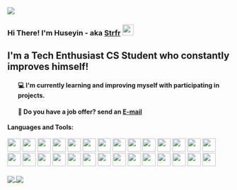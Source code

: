 <img src="https://user-images.githubusercontent.com/47529454/122479391-aba99980-cfd3-11eb-9d79-8fe2d7a1eec4.gif">
<h3 >Hi There! I'm Huseyin - aka <a href="https://github.com/strfr">Strfr</a> <img src="https://user-images.githubusercontent.com/47529454/122480122-efe96980-cfd4-11eb-98f5-2c3691dfd4f9.gif" width="25px"></h2>
<h2 >I'm a Tech Enthusiast CS Student who constantly improves himself!</h2>
<ul><h4> 💻 I'm currently learning and improving myself with participating in projects.</h4>
<h4> 💼 Do you have a job offer? send an <a href="mailto:aawifoa@gmail.com">E-mail</a></h4></ul>
<Strong>Languages and Tools:</Strong>
</br>
</br>
<a target="_blank" rel="noopener noreferrer" href="https://user-images.githubusercontent.com/47529454/122483286-e95df080-cfda-11eb-9471-284a5fb3d8ee.png"><img height="30" src="https://user-images.githubusercontent.com/47529454/122483286-e95df080-cfda-11eb-9471-284a5fb3d8ee.png" style="max-width:100%;"></a>
<a target="_blank" rel="noopener noreferrer" href="https://user-images.githubusercontent.com/47529454/122483398-23c78d80-cfdb-11eb-8407-ee38c4c14265.png"><img height="30" src="https://user-images.githubusercontent.com/47529454/122483398-23c78d80-cfdb-11eb-8407-ee38c4c14265.png" style="max-width:100%;"></a>
<a target="_blank" rel="noopener noreferrer" href="https://user-images.githubusercontent.com/47529454/122484388-2c20c800-cfdd-11eb-9e5d-134b01e4f249.png"><img height="30" src="https://user-images.githubusercontent.com/47529454/122484388-2c20c800-cfdd-11eb-9e5d-134b01e4f249.png" style="max-width:100%;"></a>
<a target="_blank" rel="noopener noreferrer" href="https://user-images.githubusercontent.com/47529454/122484409-393db700-cfdd-11eb-8c51-5a4c73d7fbe9.png"><img height="30" src="https://user-images.githubusercontent.com/47529454/122484409-393db700-cfdd-11eb-8c51-5a4c73d7fbe9.png" style="max-width:100%;"></a>
<a target="_blank" rel="noopener noreferrer" href="https://user-images.githubusercontent.com/47529454/122484962-83736800-cfde-11eb-9b29-aae8b5bb9d27.png"><img height="30" src="https://user-images.githubusercontent.com/47529454/122484962-83736800-cfde-11eb-9b29-aae8b5bb9d27.png" style="max-width:100%;"></a>
<a target="_blank" rel="noopener noreferrer" href="https://user-images.githubusercontent.com/47529454/122485039-ab62cb80-cfde-11eb-9a04-9ace06bfe17b.png"><img height="30" src="https://user-images.githubusercontent.com/47529454/122485039-ab62cb80-cfde-11eb-9a04-9ace06bfe17b.png" style="max-width:100%;"></a>
<a target="_blank" rel="noopener noreferrer" href="https://user-images.githubusercontent.com/47529454/122484461-55d9ef00-cfdd-11eb-89c5-7f836a77f2fe.png"><img height="30" src="https://user-images.githubusercontent.com/47529454/122484461-55d9ef00-cfdd-11eb-89c5-7f836a77f2fe.png" style="max-width:100%;"></a>
<a target="_blank" rel="noopener noreferrer" href="https://user-images.githubusercontent.com/47529454/122484470-583c4900-cfdd-11eb-95fa-e559d9bcc89d.png"><img height="30" src="https://user-images.githubusercontent.com/47529454/122484470-583c4900-cfdd-11eb-95fa-e559d9bcc89d.png" style="max-width:100%;"></a>
<a target="_blank" rel="noopener noreferrer" href="https://user-images.githubusercontent.com/47529454/122484476-5a9ea300-cfdd-11eb-8026-25122176ad06.png"><img height="30" src="https://user-images.githubusercontent.com/47529454/122484476-5a9ea300-cfdd-11eb-8026-25122176ad06.png" style="max-width:100%;"></a>
<a target="_blank" rel="noopener noreferrer" href="https://user-images.githubusercontent.com/47529454/122485469-a94d3c80-cfdf-11eb-9c34-863461c692a3.png"><img height="30" src="https://user-images.githubusercontent.com/47529454/122485469-a94d3c80-cfdf-11eb-9c34-863461c692a3.png" style="max-width:100%;"></a>
<a target="_blank" rel="noopener noreferrer" href="https://www.mikroe.com/mikroc-pic"><img height="30" src="https://user-images.githubusercontent.com/47529454/122485504-c6820b00-cfdf-11eb-9546-68f3a5d6eb73.jpg" style="max-width:100%;"></a>
<a target="_blank" rel="noopener noreferrer" href="https://user-images.githubusercontent.com/47529454/122484496-64280b00-cfdd-11eb-9826-df67a7407ca1.png"><img height="30" src="https://user-images.githubusercontent.com/47529454/122484496-64280b00-cfdd-11eb-9826-df67a7407ca1.png" style="max-width:100%;"></a>
<a target="_blank" rel="noopener noreferrer" href="https://user-images.githubusercontent.com/47529454/122484895-59ba4100-cfde-11eb-9346-a75685a891f9.png"><img height="30" src="https://user-images.githubusercontent.com/47529454/122484895-59ba4100-cfde-11eb-9346-a75685a891f9.png" style="max-width:100%;"></a>
<a target="_blank" rel="noopener noreferrer" href="https://user-images.githubusercontent.com/47529454/122484516-6b4f1900-cfdd-11eb-976c-a8eb9b48a8db.png"><img height="30" src="https://user-images.githubusercontent.com/47529454/122484516-6b4f1900-cfdd-11eb-976c-a8eb9b48a8db.png" style="max-width:100%;"></a>
<a target="_blank" rel="noopener noreferrer" href="https://user-images.githubusercontent.com/47529454/122484523-6ee2a000-cfdd-11eb-9cc3-e089f6015118.png"><img height="30" src="https://user-images.githubusercontent.com/47529454/122484523-6ee2a000-cfdd-11eb-9cc3-e089f6015118.png" style="max-width:100%;"></a>
<a target="_blank" rel="noopener noreferrer" href="https://user-images.githubusercontent.com/47529454/122484528-70ac6380-cfdd-11eb-979b-550365e197d9.png"><img height="30" src="https://user-images.githubusercontent.com/47529454/122484528-70ac6380-cfdd-11eb-979b-550365e197d9.png" style="max-width:100%;"></a>
<a target="_blank" rel="noopener noreferrer" href="https://user-images.githubusercontent.com/47529454/122484530-72762700-cfdd-11eb-844d-66f3be65ce69.png"><img height="30" src="https://user-images.githubusercontent.com/47529454/122484530-72762700-cfdd-11eb-844d-66f3be65ce69.png" style="max-width:100%;"></a>
<a target="_blank" rel="noopener noreferrer" href="https://user-images.githubusercontent.com/47529454/122484530-72762700-cfdd-11eb-844d-66f3be65ce69.png"><img height="30" src="https://user-images.githubusercontent.com/47529454/122483543-83be3400-cfdb-11eb-908e-2c0fdf538928.png" style="max-width:100%;"></a>
<a target="_blank" rel="noopener noreferrer" href="https://www.st.com/en/development-tools/stm32cubemx.html"><img height="30" src="https://user-images.githubusercontent.com/47529454/122484486-5f635700-cfdd-11eb-8345-7f4a8a1b89e2.png" style="max-width:100%;"></a>
<a target="_blank" rel="noopener noreferrer" href="https://www.st.com/content/st_com/en.html"><img height="30" src="https://user-images.githubusercontent.com/47529454/122484491-61c5b100-cfdd-11eb-8b84-056cf0f74443.jpg" style="max-width:100%;"></a>
<a target="_blank" rel="noopener noreferrer" href="https://user-images.githubusercontent.com/47529454/122485834-82433a80-cfe0-11eb-91d1-520cd42657c5.gif"><img height="30" src="https://user-images.githubusercontent.com/47529454/122485834-82433a80-cfe0-11eb-91d1-520cd42657c5.gif" style="max-width:100%;"></a>
<a target="_blank" rel="noopener noreferrer" href="https://user-images.githubusercontent.com/47529454/122529408-226f8280-d026-11eb-82b1-d20c9012d0eb.jpg"><img height="30" src="https://user-images.githubusercontent.com/47529454/122529408-226f8280-d026-11eb-82b1-d20c9012d0eb.jpg" style="max-width:100%;"></a>
<a target="_blank" rel="noopener noreferrer" href="https://user-images.githubusercontent.com/47529454/122529865-9873e980-d026-11eb-9588-d935ac82d058.png"><img height="30" src="https://user-images.githubusercontent.com/47529454/122529865-9873e980-d026-11eb-9588-d935ac82d058.png" style="max-width:100%;"></a>
<a target="_blank" rel="noopener noreferrer" href="https://user-images.githubusercontent.com/47529454/122529932-a45fab80-d026-11eb-8201-46c3d76b4d3c.jpg"><img height="30" src="https://user-images.githubusercontent.com/47529454/122529932-a45fab80-d026-11eb-8201-46c3d76b4d3c.jpg" style="max-width:100%;"></a>
<a target="_blank" rel="noopener noreferrer" href="https://user-images.githubusercontent.com/47529454/122529821-8abe6400-d026-11eb-9a21-acd63e16d197.jpg"><img height="30" src="https://user-images.githubusercontent.com/47529454/122529821-8abe6400-d026-11eb-9a21-acd63e16d197.jpg" style="max-width:100%;"></a>
<a target="_blank" rel="noopener noreferrer" href="https://user-images.githubusercontent.com/47529454/122484482-5d999380-cfdd-11eb-946a-ee8bd10d3cee.png"><img height="30" src="https://user-images.githubusercontent.com/47529454/122484482-5d999380-cfdd-11eb-946a-ee8bd10d3cee.png" style="max-width:100%;"></a>
<a target="_blank" rel="noopener noreferrer" href="https://user-images.githubusercontent.com/47529454/122530548-4089b280-d027-11eb-9def-1316cf356114.png"><img height="30" src="https://user-images.githubusercontent.com/47529454/122530548-4089b280-d027-11eb-9def-1316cf356114.png" style="max-width:100%;"></a>
<a target="_blank" rel="noopener noreferrer" href="https://user-images.githubusercontent.com/47529454/122530526-3962a480-d027-11eb-9b4c-c1c6e19ebd66.jpg"><img height="30" src="https://user-images.githubusercontent.com/47529454/122530526-3962a480-d027-11eb-9b4c-c1c6e19ebd66.jpg" style="max-width:100%;"></a>
</br></br>
<a href="https://github.com/Strfr">
    <img align="center" src="https://github-readme-stats.vercel.app/api?username=Strfr&count_private=true&show_icons=true&theme=tokyonight" style="max-width:100%;">
  </a>
 <a href="https://github.com/Strfr">
    <img align="center" src="https://github-readme-stats.vercel.app/api/top-langs/?username=Strfr&layout=compact&show_icons=true&theme=tokyonight" style="max-width:100%;">
  </a>
